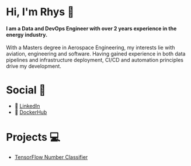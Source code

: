 # Hi, I'm Rhys 👋

#### I am a Data and DevOps Engineer with over 2 years experience in the energy industry.

With a Masters degree in Aerospace Engineering, my interests lie with aviation, engineering and software. Having gained experience in both data pipelines and infrastructure deployment, CI/CD and automation principles drive my development.

# Social 📱

* 👔 [LinkedIn](https://www.linkedin.com/in/rhys-powell-8994b3151/)
* 🐳 [DockerHub](https://hub.docker.com/u/powellrhys)

# Projects 💻	

* [TensorFlow Number Classifier](https://tf-number-classification.azurewebsites.net/)
